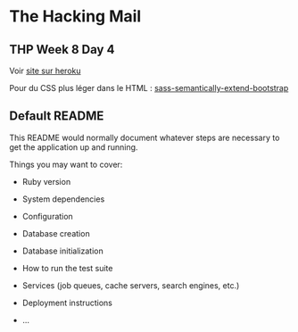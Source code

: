 # The Hacking Mail

## THP Week 8 Day 4

Voir [site sur heroku](https://the-hacking-mail.herokuapp.com)

Pour du CSS plus léger dans le HTML : [sass-semantically-extend-bootstrap](https://www.sitepoint.com/sass-semantically-extend-bootstrap/)


## Default README

This README would normally document whatever steps are necessary to get the
application up and running.

Things you may want to cover:

* Ruby version

* System dependencies

* Configuration

* Database creation

* Database initialization

* How to run the test suite

* Services (job queues, cache servers, search engines, etc.)

* Deployment instructions

* ...
